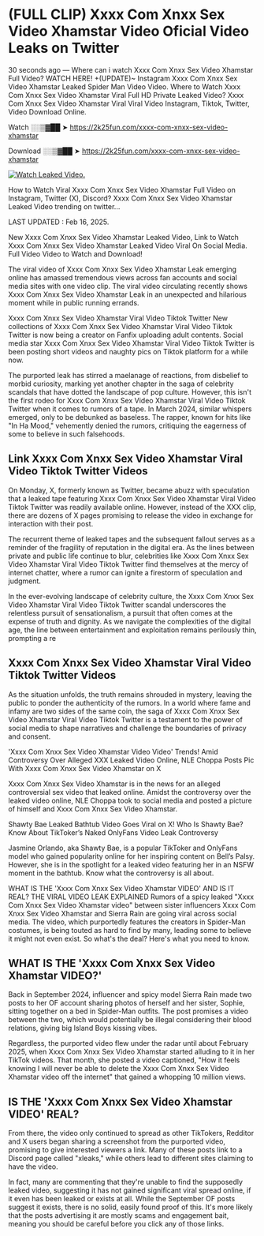 # (FULL CLIP) Xxxx Com Xnxx Sex Video Xhamstar Video Oficial Video Leaks on Twitter

30 seconds ago — Where can i watch Xxxx Com Xnxx Sex Video Xhamstar Full Video? WATCH HERE! +(UPDATE)~ Instagram Xxxx Com Xnxx Sex Video Xhamstar Leaked Spider Man Video Video. Where to Watch Xxxx Com Xnxx Sex Video Xhamstar Viral Full HD Private Leaked Video? Xxxx Com Xnxx Sex Video Xhamstar Viral Viral Video Instagram, Tiktok, Twitter, Video Download Online.

Watch ░░▒▓██ ➤ https://2k25fun.com/xxxx-com-xnxx-sex-video-xhamstar

Download ░░▒▓██ ➤ https://2k25fun.com/xxxx-com-xnxx-sex-video-xhamstar

[![Watch Leaked Video.](https://miro.medium.com/v2/resize:fit:828/format:webp/1*cilzJN44JGOrTw9NJCrNHA.gif "Watch Leaked Video")](https://2k25fun.com/xxxx-com-xnxx-sex-video-xhamstar)

How to Watch Viral Xxxx Com Xnxx Sex Video Xhamstar Full Video on Instagram, Twitter (X), Discord? Xxxx Com Xnxx Sex Video Xhamstar Leaked Video trending on twitter...

LAST UPDATED : Feb 16, 2025.

New Xxxx Com Xnxx Sex Video Xhamstar Leaked Video, Link to Watch Xxxx Com Xnxx Sex Video Xhamstar Leaked Video Viral On Social Media. Full Video Video to Watch and Download!

The viral video of Xxxx Com Xnxx Sex Video Xhamstar Leak emerging online has amassed tremendous views across fan accounts and social media sites with one video clip. The viral video circulating recently shows Xxxx Com Xnxx Sex Video Xhamstar Leak in an unexpected and hilarious moment while in public running errands.

Xxxx Com Xnxx Sex Video Xhamstar Viral Video Tiktok Twitter New collections of Xxxx Com Xnxx Sex Video Xhamstar Viral Video Tiktok Twitter is now being a creator on Fanfix uploading adult contents. Social media star Xxxx Com Xnxx Sex Video Xhamstar Viral Video Tiktok Twitter is been posting short videos and naughty pics on Tiktok platform for a while now.

The purported leak has stirred a maelanage of reactions, from disbelief to morbid curiosity, marking yet another chapter in the saga of celebrity scandals that have dotted the landscape of pop culture. However, this isn't the first rodeo for Xxxx Com Xnxx Sex Video Xhamstar Viral Video Tiktok Twitter when it comes to rumors of a tape. In March 2024, similar whispers emerged, only to be debunked as baseless. The rapper, known for hits like "In Ha Mood," vehemently denied the rumors, critiquing the eagerness of some to believe in such falsehoods.

## Link Xxxx Com Xnxx Sex Video Xhamstar Viral Video Tiktok Twitter Videos

On Monday, X, formerly known as Twitter, became abuzz with speculation that a leaked tape featuring Xxxx Com Xnxx Sex Video Xhamstar Viral Video Tiktok Twitter was readily available online. However, instead of the XXX clip, there are dozens of X pages promising to release the video in exchange for interaction with their post.

The recurrent theme of leaked tapes and the subsequent fallout serves as a reminder of the fragility of reputation in the digital era. As the lines between private and public life continue to blur, celebrities like Xxxx Com Xnxx Sex Video Xhamstar Viral Video Tiktok Twitter find themselves at the mercy of internet chatter, where a rumor can ignite a firestorm of speculation and judgment.

In the ever-evolving landscape of celebrity culture, the Xxxx Com Xnxx Sex Video Xhamstar Viral Video Tiktok Twitter scandal underscores the relentless pursuit of sensationalism, a pursuit that often comes at the expense of truth and dignity. As we navigate the complexities of the digital age, the line between entertainment and exploitation remains perilously thin, prompting a re

##  Xxxx Com Xnxx Sex Video Xhamstar Viral Video Tiktok Twitter Videos

As the situation unfolds, the truth remains shrouded in mystery, leaving the public to ponder the authenticity of the rumors. In a world where fame and infamy are two sides of the same coin, the saga of Xxxx Com Xnxx Sex Video Xhamstar Viral Video Tiktok Twitter is a testament to the power of social media to shape narratives and challenge the boundaries of privacy and consent.

'Xxxx Com Xnxx Sex Video Xhamstar Video Video' Trends! Amid Controversy Over Alleged XXX Leaked Video Online, NLE Choppa Posts Pic With Xxxx Com Xnxx Sex Video Xhamstar on X

Xxxx Com Xnxx Sex Video Xhamstar is in the news for an alleged controversial sex video that leaked online. Amidst the controversy over the leaked video online, NLE Choppa took to social media and posted a picture of himself and Xxxx Com Xnxx Sex Video Xhamstar.

Shawty Bae Leaked Bathtub Video Goes Viral on X! Who Is Shawty Bae? Know About TikToker’s Naked OnlyFans Video Leak Controversy

Jasmine Orlando, aka Shawty Bae, is a popular TikToker and OnlyFans model who gained popularity online for her inspiring content on Bell’s Palsy. However, she is in the spotlight for a leaked video featuring her in an NSFW moment in the bathtub. Know what the controversy is all about.

WHAT IS THE 'Xxxx Com Xnxx Sex Video Xhamstar VIDEO' AND IS IT REAL? THE VIRAL VIDEO LEAK EXPLAINED Rumors of a spicy leaked "Xxxx Com Xnxx Sex Video Xhamstar video" between sister influencers Xxxx Com Xnxx Sex Video Xhamstar and Sierra Rain are going viral across social media. The video, which purportedly features the creators in Spider-Man costumes, is being touted as hard to find by many, leading some to believe it might not even exist. So what's the deal? Here's what you need to know.

## WHAT IS THE 'Xxxx Com Xnxx Sex Video Xhamstar VIDEO?'

Back in September 2024, influencer and spicy model Sierra Rain made two posts to her OF account sharing photos of herself and her sister, Sophie, sitting together on a bed in Spider-Man outfits. The post promises a video between the two, which would potentially be illegal considering their blood relations, giving big Island Boys kissing vibes.

Regardless, the purported video flew under the radar until about February 2025, when Xxxx Com Xnxx Sex Video Xhamstar started alluding to it in her TikTok videos. That month, she posted a video captioned, "How it feels knowing I will never be able to delete the Xxxx Com Xnxx Sex Video Xhamstar video off the internet" that gained a whopping 10 million views.

## IS THE 'Xxxx Com Xnxx Sex Video Xhamstar VIDEO' REAL?

From there, the video only continued to spread as other TikTokers, Redditor and X users began sharing a screenshot from the purported video, promising to give interested viewers a link. Many of these posts link to a Discord page called "xleaks," while others lead to different sites claiming to have the video.

In fact, many are commenting that they're unable to find the supposedly leaked video, suggesting it has not gained significant viral spread online, if it even has been leaked or exists at all. While the September OF posts suggest it exists, there is no solid, easily found proof of this. It's more likely that the posts advertising it are mostly scams and engagement bait, meaning you should be careful before you click any of those links.